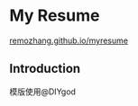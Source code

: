 # My Resume

[remozhang.github.io/myresume](https://remozhang.github.io/myresume)

## Introduction

模版使用@DIYgod